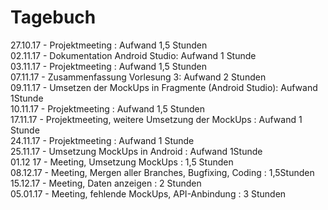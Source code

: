 # Tagebuch

27.10.17 - Projektmeeting : Aufwand 1,5 Stunden  
02.11.17 - Dokumentation Android Studio: Aufwand 1 Stunde  
03.11.17 - Projektmeeting : Aufwand 1,5 Stunden  
07.11.17 - Zusammenfassung Vorlesung 3: Aufwand 2 Stunden  
09.11.17 - Umsetzen der MockUps in Fragmente (Android Studio): Aufwand 1Stunde  
10.11.17 - Projektmeeting : Aufwand 1,5 Stunden  
17.11.17 - Projektmeeting, weitere Umsetzung der MockUps :  Aufwand 1 Stunde  
24.11.17 - Projektmeeting : Aufwand 1 Stunde  
25.11.17 - Umsetzung MockUps in Android : Aufwand 1Stunde  
01.12 17 - Meeting, Umsetzung MockUps : 1,5 Stunden  
08.12.17 - Meeting, Mergen aller Branches, Bugfixing, Coding : 1,5Stunden  
15.12.17 - Meeting, Daten anzeigen : 2 Stunden  
05.01.17 - Meeting, fehlende MockUps, API-Anbindung : 3 Stunden